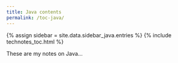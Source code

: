 ```yaml
---
title: Java contents
permalink: /toc-java/
---
```


{% assign sidebar = site.data.sidebar_java.entries %}
{% include technotes_toc.html %}

These are my notes on Java...